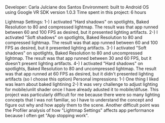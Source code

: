 Developer: Carla Julciane dos Santos
Environment: built to Android OS using Google VR SDK version 1.0.3
Time spent in this project: 6 hours

Lightmap Settings:
1-) I activated "Hard shadows" on spotlights, Baked Resolution to 80 and compressed lightmap. The result was that app runned between 60 and 100 FPS as desired, but it presented lighting artifacts.
2-) I activated "Soft shadows" on spotlights, Baked Resolution to 80 and compressed lightmap. The result was that app runned between 60 and 100 FPS as desired, but it presented lighting artifacts.
3-) I activated "Soft shadows" on spotlights, Baked Resolution to 80 and uncompressed lightmap. The result was that app runned between 30 and 60 FPS, but it doesn't present lighting artifacts.
4-) I activated "Hard shadows" on spotlights, Baked Resolution to 80 and uncompressed lightmap. The result was that app runned at 60 FPS as desired, but it didn't presented lighting artifacts (so I choose this option)
Personal impressions:
1-) One thing I liked was learn about baked lightining
2-) It was very challenge to adjust lighting for mobile/unlit shader once I have already adusted it to mobile/difuse.
	This project was particularly difficult for me because there were so many lighting concepts that I was not familiar, so I have to understand the concept and figure out why and how apply them to the scene.
	Another difficult point was the Profiler analysis of how "Lightmap Settings" affects app performance because I often get "App stopping work".